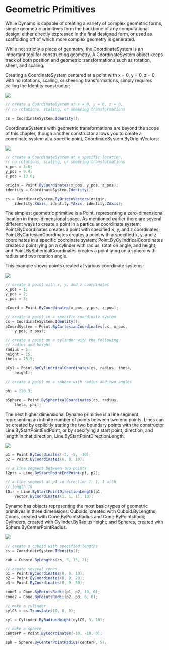 # Geometric Primitives

While Dynamo is capable of creating a variety of complex geometric forms, simple geometric primitives form the backbone of any computational design: either directly expressed in the final designed form, or used as scaffolding off of which more complex geometry is generated.

While not strictly a piece of geometry, the CoordinateSystem is an important tool for constructing geometry. A CoordinateSystem object keeps track of both position and geometric transformations such as rotation, sheer, and scaling.

Creating a CoordinateSystem centered at a point with x = 0, y = 0, z = 0, with no rotations, scaling, or sheering transformations, simply requires calling the Identity constructor:

![](images/B-2/GeometricPrimitives_01.png)
```C#
// create a CoordinateSystem at x = 0, y = 0, z = 0,
// no rotations, scaling, or sheering transformations

cs = CoordinateSystem.Identity();
```

CoordinateSystems with geometric transformations are beyond the scope of this chapter, though another constructor allows you to create a coordinate system at a specific point, CoordinateSystem.ByOriginVectors: 

![](images/B-2/GeometricPrimitives_02.png)
```C#
// create a CoordinateSystem at a specific location,
// no rotations, scaling, or sheering transformations
x_pos = 3.6;
y_pos = 9.4;
z_pos = 13.0;

origin = Point.ByCoordinates(x_pos, y_pos, z_pos);
identity = CoordinateSystem.Identity();

cs = CoordinateSystem.ByOriginVectors(origin,
    identity.XAxis, identity.YAxis, identity.ZAxis);
```

The simplest geometric primitive is a Point, representing a zero-dimensional location in three-dimensional space.  As mentioned earlier there are several different ways to create a point in a particular coordinate system: Point.ByCoordinates creates a point with specified x, y, and z coordinates; Point.ByCartesianCoordinates creates a point with a specified x, y, and z coordinates in a specific coordinate system; Point.ByCylindricalCoordinates creates a point lying on a cylinder with radius, rotation angle, and height; and Point.BySphericalCoordinates creates a point lying on a sphere with radius and two rotation angle.

This example shows points created at various coordinate systems:

![](images/B-2/GeometricPrimitives_03.png)
```C#
// create a point with x, y, and z coordinates
x_pos = 1;
y_pos = 2;
z_pos = 3;

pCoord = Point.ByCoordinates(x_pos, y_pos, z_pos);

// create a point in a specific coordinate system
cs = CoordinateSystem.Identity();
pCoordSystem = Point.ByCartesianCoordinates(cs, x_pos,
    y_pos, z_pos);

// create a point on a cylinder with the following
// radius and height
radius = 5;
height = 15;
theta = 75.5;

pCyl = Point.ByCylindricalCoordinates(cs, radius, theta,
    height);

// create a point on a sphere with radius and two angles

phi = 120.3;

pSphere = Point.BySphericalCoordinates(cs, radius, 
    theta, phi);
```

The next higher dimensional Dynamo primitive is a line segment, representing an infinite number of points between two end points. Lines can be created by explicitly stating the two boundary points with the constructor Line.ByStartPointEndPoint, or by specifying a start point, direction, and length in that direction, Line.ByStartPointDirectionLength.

![](images/B-2/GeometricPrimitives_04.png)
```C#
p1 = Point.ByCoordinates(-2, -5, -10);
p2 = Point.ByCoordinates(6, 8, 10);

// a line segment between two points
l2pts = Line.ByStartPointEndPoint(p1, p2); 

// a line segment at p1 in direction 1, 1, 1 with 
// length 10
lDir = Line.ByStartPointDirectionLength(p1,
    Vector.ByCoordinates(1, 1, 1), 10);
```
 
Dynamo has objects representing the most basic types of geometric primitives in three dimensions: Cuboids, created with Cuboid.ByLengths; Cones, created with Cone.ByPointsRadius and Cone.ByPointsRadii; Cylinders, created with Cylinder.ByRadiusHeight; and Spheres, created with Sphere.ByCenterPointRadius.

![](images/B-2/GeometricPrimitives_05.png)
```C#
// create a cuboid with specified lengths
cs = CoordinateSystem.Identity();

cub = Cuboid.ByLengths(cs, 5, 15, 2);

// create several cones
p1 = Point.ByCoordinates(0, 0, 10);
p2 = Point.ByCoordinates(0, 0, 20);
p3 = Point.ByCoordinates(0, 0, 30);

cone1 = Cone.ByPointsRadii(p1, p2, 10, 6);
cone2 = Cone.ByPointsRadii(p2, p3, 6, 0);

// make a cylinder
cylCS = cs.Translate(10, 0, 0);

cyl = Cylinder.ByRadiusHeight(cylCS, 3, 10);

// make a sphere
centerP = Point.ByCoordinates(-10, -10, 0);

sph = Sphere.ByCenterPointRadius(centerP, 5);
```